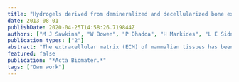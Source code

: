 ```yaml
---
title: "Hydrogels derived from demineralized and decellularized bone extracellular matrix"
date: 2013-08-01
publishDate: 2020-04-25T14:58:26.719844Z
authors: ["M J Sawkins", "W Bowen", "P Dhadda", "H Markides", "L E Sidney", "A J Taylor", "F R A J Rose", "S F Badylak", "K M Shakesheff", "L J White"]
publication_types: ["2"]
abstract: "The extracellular matrix (ECM) of mammalian tissues has been isolated, decellularized and utilized as a scaffold to facilitate the repair and reconstruction of numerous tissues. Recent studies have suggested that superior function and complex tissue formation occurred when ECM scaffolds were derived from site-specific homologous tissues compared with heterologous tissues. The objectives of the present study were to apply a stringent decellularization process to demineralized bone matrix (DBM), prepared from bovine bone, and to characterize the structure and composition of the resulting ECM materials and DBM itself. Additionally, we sought to produce a soluble form of DBM and ECM which could be induced to form a hydrogel. Current clinical delivery of DBM particles for treatment of bone defects requires incorporation of the particles within a carrier liquid. Differences in osteogenic activity, inflammation and nephrotoxicity have been reported with various carrier liquids. The use of hydrogel forms of DBM or ECM may reduce the need for carrier liquids. DBM and ECM hydrogels exhibited sigmoidal gelation kinetics consistent with a nucleation and growth mechanism, with ECM hydrogels characterized by lower storage moduli than the DBM hydrogels. Enhanced proliferation of mouse primary calvarial cells was achieved on ECM hydrogels, compared with collagen type I and DBM hydrogels. These results show that DBM and ECM hydrogels have distinct structural, mechanical and biological properties and have the potential for clinical delivery without the need for carrier liquids."
featured: false
publication: "*Acta Biomater.*"
tags: ["Own work"]
---
```


